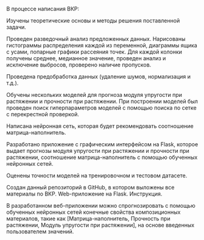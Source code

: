 В процессе написания ВКР:

Изучены теоретические основы и методы решения поставленной задачи.

Проведен разведочный анализ предложенных данных. Нарисованы гистограммы распределения каждой из переменной, диаграммы ящика с усами, попарные графики рассеяния точек. Для каждой колонки получены среднее, медианное значение, проведен анализ и исключение выбросов, проверено наличие пропусков.

Проведена предобработка данных (удаление шумов, нормализация и т.д.).

Обучены нескольких моделей для прогноза модуля упругости при растяжении и прочности при растяжении. При построении моделей был проведен поиск гиперпараметров моделей с помощью поиска по сетке с перекрестной проверкой.

Написана нейронная сеть, которая будет рекомендовать соотношение матрица-наполнитель.

Разработано приложение с графическим интерфейсом на Flask, которое выдает прогнозы модуля упругости при растяжении и прочности при растяжении, соотношение матрица-наполнитель с помощью обученных нейронных сетей.

Оценены точности моделей на тренировочном и тестовом датасете.

Создан данный репозиторий в GitHub, в котором выложены все материалы по ВКР.
Web-приложение на Flask. Инструкция.

В разработанном веб-приложении можно спрогнозировать с помощью обученных нейронных сетей конечные свойства композиционных материалов, такие как [Матрица-наполнитель, Прочность при растяжении, Модуль упругости при растяжении], на основе введенных пользователем значений.

